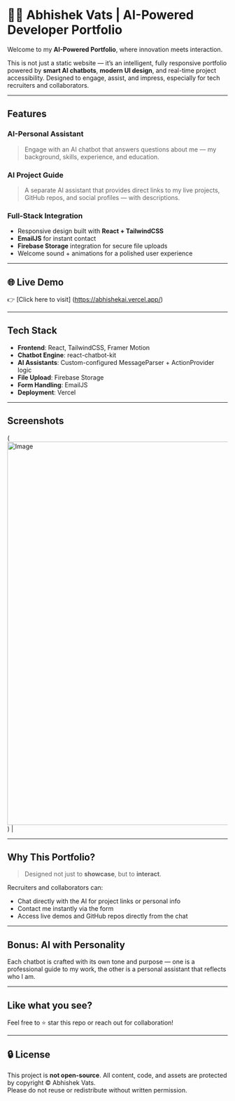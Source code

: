 # 👨‍💻 Abhishek Vats | AI-Powered Developer Portfolio

Welcome to my **AI-Powered Portfolio**, where innovation meets interaction.

This is not just a static website — it’s an intelligent, fully responsive portfolio powered by **smart AI chatbots**, **modern UI design**, and real-time project accessibility. Designed to engage, assist, and impress, especially for tech recruiters and collaborators.

---

## Features

### AI-Personal Assistant
> Engage with an AI chatbot that answers questions about me — my background, skills, experience, and education.

### AI Project Guide
> A separate AI assistant that provides direct links to my live projects, GitHub repos, and social profiles — with descriptions.

### Full-Stack Integration
- Responsive design built with **React + TailwindCSS**
- **EmailJS** for instant contact
- **Firebase Storage** integration for secure file uploads
- Welcome sound + animations for a polished user experience

---

## 🌐 Live Demo

👉 [Click here to visit] (https://abhishekai.vercel.app/)


---

## Tech Stack

- **Frontend**: React, TailwindCSS, Framer Motion
- **Chatbot Engine**: react-chatbot-kit
- **AI Assistants**: Custom-configured MessageParser + ActionProvider logic
- **File Upload**: Firebase Storage
- **Form Handling**: EmailJS
- **Deployment**: Vercel

---

## Screenshots

(<img width="1847" height="874" alt="Image" src="https://github.com/user-attachments/assets/f6e09694-72f2-448c-bdce-d46b25cd68ee" />) |



---


## Why This Portfolio?

> Designed not just to **showcase**, but to **interact**.

Recruiters and collaborators can:
- Chat directly with the AI for project links or personal info
- Contact me instantly via the form
- Access live demos and GitHub repos directly from the chat

---

## Bonus: AI with Personality

Each chatbot is crafted with its own tone and purpose — one is a professional guide to my work, the other is a personal assistant that reflects who I am.

---

## Like what you see?

Feel free to ⭐ star this repo or reach out for collaboration!

---

## 🔒 License

This project is **not open-source**. All content, code, and assets are protected by copyright © Abhishek Vats.  
Please do not reuse or redistribute without written permission.

